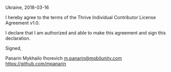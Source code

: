 Ukraine, 2018-03-16

I hereby agree to the terms of the Thrive Individual Contributor License Agreement v1.0.

I declare that I am authorized and able to make this agreement and sign this declaration.

Signed,

Panarin Mykhailo Ihorevich m.panarin@mobilunity.com https://github.com/mpanarin

